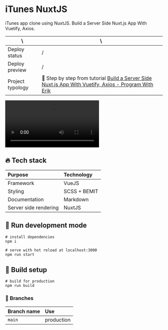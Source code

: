 # iTunes NuxtJS

iTunes app clone using NuxtJS. Build a Server Side Nuxt.js App With Vuetify, Axios.

| \                                                                         | \                                                                                                       |
|---------------------------------------------------------------------------|---------------------------------------------------------------------------------------------------------|
| Deploy status                                                             | /                                                                                                       |
| Deploy preview                                                            | /                                                                                                       |
| Project typology                                                          | 📒  Step by step from tutorial [Build a Server Side Nuxt.js App With Vuetify, Axios - Program With Erik ](https://www.youtube.com/watch?v=vVVgB5fZJy0&ab_channel=ProgramWithErik) |                                                                                                         |

![project preview](docs/project-preview.mp4)

## 🔥 Tech stack

| Purpose               | Technology   |
|:----------------------|:-------------|
| Framework             | VueJS        |
| Styling               | SCSS + BEMIT |
| Documentation         | Markdown     |
| Server side rendering | NuxtJS       |

## 🌊 Run development mode

```shell
# install dependencies
npm i

# serve with hot reload at localhost:3000
npm run start
```

## 🧳 Build setup

```shell
# build for production
npm run build
```

### 🌿 Branches

| Branch name | Use        |
|:------------|:-----------|
| `main`      | production |
